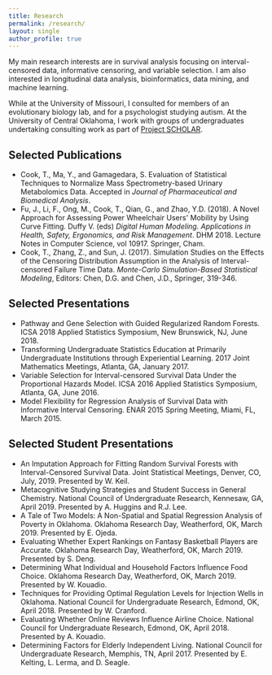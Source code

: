 ```yaml
---
title: Research
permalink: /research/
layout: single
author_profile: true
---
```


My main research interests are in survival analysis focusing on interval-censored data, informative censoring, and variable selection.  I am also interested in longitudinal data analysis, bioinformatics, data mining, and machine learning.

While at the University of Missouri, I consulted for members of an evolutionary biology lab, and for a psychologist studying autism.  At the University of Central Oklahoma, I work with groups of undergraduates undertaking consulting work as part of [Project SCHOLAR](http://math.uco.edu/resources/scholar/index.html).

## Selected Publications
* Cook, T., Ma, Y., and Gamagedara, S. Evaluation of Statistical Techniques to Normalize Mass Spectrometry-based Urinary Metabolomics Data. Accepted in *Journal of Pharmaceutical and Biomedical Analysis*.
* Fu, J., Li, F., Ong, M., Cook, T., Qian, G., and Zhao, Y.D. (2018). A Novel Approach for Assessing Power Wheelchair Users' Mobility by Using Curve Fitting. Duffy V. (eds) *Digital Human Modeling. Applications in Health, Safety, Ergonomics, and Risk Management*. DHM 2018. Lecture Notes in Computer Science, vol 10917. Springer, Cham.
* Cook, T., Zhang, Z., and Sun, J. (2017). Simulation Studies on the Effects of the Censoring Distribution Assumption in the Analysis of Interval-censored Failure Time Data. *Monte-Carlo Simulation-Based Statistical Modeling*, Editors: Chen, D.G. and Chen, J.D., Springer, 319-346.

## Selected Presentations
* Pathway and Gene Selection with Guided Regularized Random Forests.  ICSA 2018 Applied Statistics Symposium, New Brunswick, NJ, June 2018.
* Transforming Undergraduate Statistics Education at Primarily Undergraduate Institutions through Experiential Learning.  2017 Joint Mathematics Meetings, Atlanta, GA, January 2017.
* Variable Selection for Interval-censored Survival Data Under the Proportional Hazards Model. ICSA 2016 Applied Statistics Symposium, Atlanta, GA, June 2016.
* Model Flexibility for Regression Analysis of Survival Data with Informative Interval Censoring.  ENAR 2015 Spring Meeting, Miami, FL, March 2015.

## Selected Student Presentations
* An Imputation Approach for Fitting Random Survival Forests with Interval-Censored Survival Data.  Joint Statistical Meetings, Denver, CO, July, 2019.  Presented by W. Keil.
* Metacognitive Studying Strategies and Student Success in General Chemistry. National Council of Undergraduate Research, Kennesaw, GA, April 2019. Presented by A. Huggins and R.J. Lee.
* A Tale of Two Models: A Non-Spatial and Spatial Regression Analysis of Poverty in Oklahoma.  Oklahoma Research Day, Weatherford, OK, March 2019.  Presented by E. Ojeda.
* Evaluating Whether Expert Rankings on Fantasy Basketball Players are Accurate.  Oklahoma Research Day, Weatherford, OK, March 2019.  Presented by S. Deng.
* Determining What Individual and Household Factors Influence Food Choice.  Oklahoma Research Day, Weatherford, OK, March 2019.  Presented by W. Kouadio.
* Techniques for Providing Optimal Regulation Levels for Injection Wells in Oklahoma.  National Council for Undergraduate Research, Edmond, OK, April 2018. Presented by W. Cranford.
* Evaluating Whether Online Reviews Influence Airline Choice.  National Council for Undergraduate Research, Edmond, OK, April 2018. Presented by A. Kouadio.
* Determining Factors for Elderly Independent Living. National Council for Undergraduate Research, Memphis, TN, April 2017.  Presented by E. Kelting, L. Lerma, and D. Seagle.
